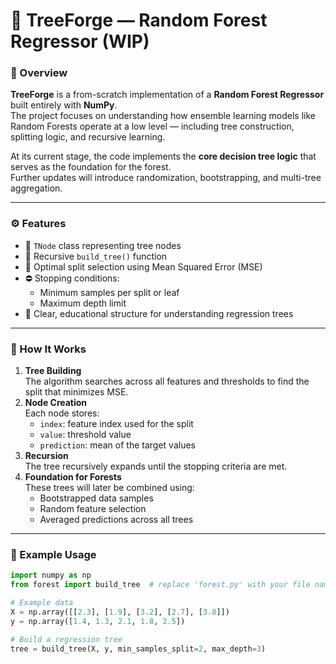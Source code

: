 # 🌲 TreeForge — Random Forest Regressor (WIP)

### 🔎 Overview  
**TreeForge** is a from-scratch implementation of a **Random Forest Regressor** built entirely with **NumPy**.  
The project focuses on understanding how ensemble learning models like Random Forests operate at a low level — including tree construction, splitting logic, and recursive learning.

At its current stage, the code implements the **core decision tree logic** that serves as the foundation for the forest.  
Further updates will introduce randomization, bootstrapping, and multi-tree aggregation.

---

### ⚙️ Features  
- 🧩 `TNode` class representing tree nodes  
- 🌿 Recursive `build_tree()` function  
- 🎯 Optimal split selection using Mean Squared Error (MSE)  
- ⛔ Stopping conditions:
  - Minimum samples per split or leaf  
  - Maximum depth limit  
- 🧠 Clear, educational structure for understanding regression trees  

---

### 🧠 How It Works  
1. **Tree Building**  
   The algorithm searches across all features and thresholds to find the split that minimizes MSE.  
2. **Node Creation**  
   Each node stores:
   - `index`: feature index used for the split  
   - `value`: threshold value  
   - `prediction`: mean of the target values  
3. **Recursion**  
   The tree recursively expands until the stopping criteria are met.  
4. **Foundation for Forests**  
   These trees will later be combined using:
   - Bootstrapped data samples  
   - Random feature selection  
   - Averaged predictions across all trees  

---

### 🧩 Example Usage  

```python
import numpy as np
from forest import build_tree  # replace 'forest.py' with your file name

# Example data
X = np.array([[2.3], [1.9], [3.2], [2.7], [3.8]])
y = np.array([1.4, 1.3, 2.1, 1.8, 2.5])

# Build a regression tree
tree = build_tree(X, y, min_samples_split=2, max_depth=3)
